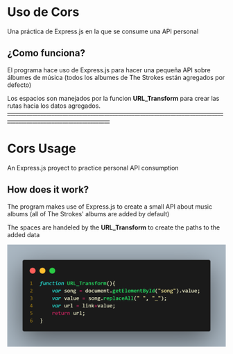 # Uso de Cors
Una práctica de Express.js en la que se consume una API personal

## ¿Como funciona?
El programa hace uso de Express.js para hacer una pequeña API sobre álbumes de música (todos los albumes de The Strokes están agregados por defecto)

Los espacios son manejados por la funcion **URL_Transform** para crear las rutas hacia los datos agregados.
~~___________________________________________________________________________________________________________________~~
# Cors Usage
An Express.js proyect to practice personal API consumption

## How does it work?
The program makes use of Express.js to create a small API about music albums (all of The Strokes' albums are added by default)

The spaces are handeled by the **URL_Transform** to create the paths to the added data

![URL_Transform function in client's side](code.png)
